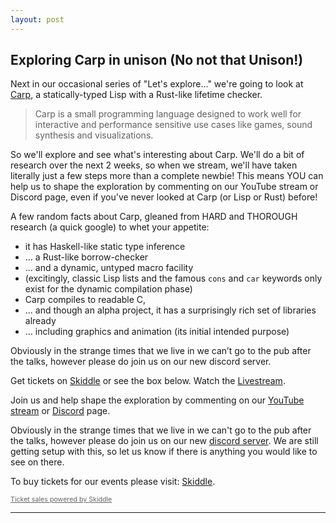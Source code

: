 ```yaml
---
layout: post
---
```


## Exploring Carp in unison (No not that Unison!)

Next in our occasional series of "Let's explore..." we're going to look at [Carp][Carp], a statically-typed Lisp with a Rust-like lifetime checker.

> Carp is a small programming language designed to work well for interactive and performance sensitive use cases like games,
> sound synthesis and visualizations.

So we'll explore and see what's interesting about Carp. We'll do a bit of research over the next 2 weeks, so when we stream, we'll have taken literally just a few steps more than a complete newbie!
This means YOU can help us to shape the exploration by commenting on our YouTube stream or Discord page, even if you've never looked at
Carp (or Lisp or Rust) before!

A few random facts about Carp, gleaned from HARD and THOROUGH research (a quick google) to whet your appetite:

* it has Haskell-like static type inference
* ... a Rust-like borrow-checker
* ... and a dynamic, untyped macro facility
* (excitingly, classic Lisp lists and the famous `cons` and `car` keywords only exist for the dynamic compilation phase)
* Carp compiles to readable C,
* ... and though an alpha project, it has a surprisingly rich set of libraries already
* ... including graphics and animation (its initial intended purpose)

Obviously in the strange times that we live in we can’t go to the pub after the talks, however please do join us on our new discord server.

Get tickets on [Skiddle][Skiddle] or see the box below. Watch the [Livestream][Livestream].

Join us and help shape the exploration by commenting on our [YouTube stream][Livestream] or [Discord][Discord] page.

Obviously in the strange times that we live in we can't go to the pub after the talks, however please do join us on our new [discord server][Discord].
We are still getting setup with this, so let us know if there is anything you would like to see on there.

<!-- Start Ticket Box -->
<div id='ticketbox_ph_169817' style='width:100%'><p>To buy tickets for our events please visit: <a href='https://www.skiddle.com/'>Skiddle</a>.</p></div>
<script type='text/javascript'>(function() { var po = document.createElement('script'); po.type = 'text/javascript'; po.async = true; po.src = 'https://www.skiddle.com/infofeed/ticketpage.php?pid=169817;type=embedded'; var s = document.getElementsByTagName('script')[0]; s.parentNode.insertBefore(po, s); })(); </script>
<p style='margin-top:0;font-size:8pt;line-height:13px;'><a href='https://www.skiddle.com/' style='color:#666'>Ticket sales powered by Skiddle </a></p>
<!-- End Ticket Box -->


---

[Livestream]: https://www.youtube.com/watch?v=DkAVO0DJ3xg
[Discord]: https://discord.gg/JExyX9V
[Skiddle]: http://skiddle.com/e/13951663
[Carp]: https://github.com/carp-lang/Carp
